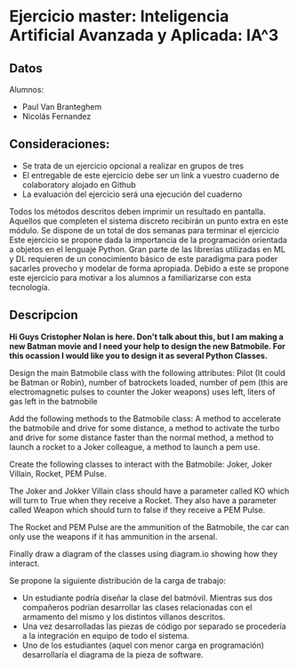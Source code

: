 # Ejercicio master: Inteligencia Artificial Avanzada y Aplicada: IA^3
## Datos
Alumnos: 
- Paul Van Branteghem
- Nicolás Fernandez 

## Consideraciones:
- Se trata de un ejercicio opcional a realizar en grupos de tres
- El entregable de este ejercicio debe ser un link a vuestro cuaderno de colaboratory alojado en Github
- La evaluación del ejercicio será una ejecución del cuaderno


Todos los métodos descritos deben imprimir un resultado en pantalla. Aquellos que completen el sistema discreto recibirán un punto extra en este módulo. Se dispone de un total de dos semanas para terminar el ejercicio
Este ejercicio se propone dada la importancia de la programación orientada a objetos en el lenguaje Python. Gran parte de las librerías utilizadas en ML y DL requieren de un conocimiento básico de este paradigma para poder sacarles provecho y modelar de forma apropiada. Debido a este se propone este ejercicio para motivar a los alumnos a familiarizarse con esta tecnología.


## Descripcion
**Hi Guys Cristopher Nolan is here. Don't talk about this, but I am making a new Batman movie and I need your help to design the new Batmobile. For this ocassion I would like you to design it as several Python Classes.**

Design the main Batmobile class with the following attributes: Pilot (It could be Batman or Robin), number of batrockets loaded, number of pem (this are electromagnetic pulses to counter the Joker weapons) uses left, liters of gas left in the batmobile

Add the following methods to the Batmobile class: A method to accelerate the batmobile and drive for some distance, a method to activate the turbo and drive for some distance faster than the normal method, a method to launch a rocket to a Joker colleague, a method to launch a pem use.

Create the following classes to interact with the Batmobile: Joker, Joker Villain, Rocket, PEM Pulse.

The Joker and Jokker Villain class should have a parameter called KO which will turn to True when they receive a Rocket. They also have a parameter called Weapon which should turn to false if they receive a PEM Pulse.

The Rocket and PEM Pulse are the ammunition of the Batmobile, the car can only use the weapons if it has ammunition in the arsenal.

Finally draw a diagram of the classes using diagram.io showing how they interact.

Se propone la siguiente distribución de la carga de trabajo:

- Un estudiante podría diseñar la clase del batmóvil. Mientras sus dos compañeros podrían desarrollar las clases relacionadas con el armamento del mismo y los distintos villanos descritos.
- Una vez desarrolladas las piezas de código por separado se procedería a la integración en equipo de todo el sistema.
- Uno de los estudiantes (aquel con menor carga en programación) desarrollaría el diagrama de la pieza de software.

